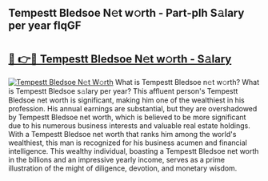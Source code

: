 ## Tempestt Bledsoe N𝚎t w𝚘rth - Part-pIh S𝚊lary per year fIqGF

# <h2><a href="http://gc4b9ki.nevu.top/?p=Tempestt+Bledsoe">🔗 👉🔴 Tempestt Bledsoe N𝚎t w𝚘rth - S𝚊lary</a></h2>

[![Tempestt Bledsoe N𝚎t W𝚘rth](https://i.imgur.com/Oavwk0R.jpeg)](http://gc4b9ki.nevu.top/?p=Tempestt+Bledsoe)
What is Tempestt Bledsoe n𝚎t w𝚘rth? What is Tempestt Bledsoe s𝚊lary per year?
This affluent person's Tempestt Bledsoe net worth is significant, making him one of the wealthiest in his profession. His annual earnings are substantial, but they are overshadowed by Tempestt Bledsoe net worth, which is believed to be more significant due to his numerous business interests and valuable real estate holdings. With a Tempestt Bledsoe net worth that ranks him among the world's wealthiest, this man is recognized for his business acumen and financial intelligence. This wealthy individual, boasting a Tempestt Bledsoe net worth in the billions and an impressive yearly income, serves as a prime illustration of the might of diligence, devotion, and monetary wisdom.
